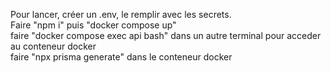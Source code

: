 Pour lancer, créer un .env, le remplir avec les secrets.  
Faire "npm i" puis "docker compose up"  
faire "docker compose exec api bash" dans un autre terminal pour acceder au conteneur docker  
faire "npx prisma generate" dans le conteneur docker 
